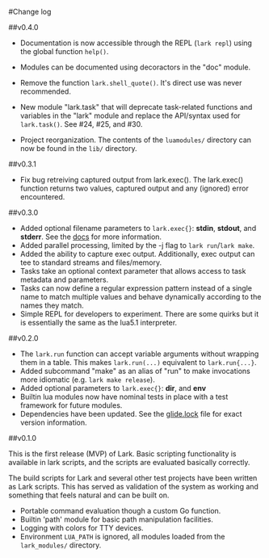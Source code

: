 #Change log

##v0.4.0

- Documentation is now accessible through the REPL (`lark repl`) using the
  global function `help()`.

- Modules can be documented using decoractors in the "doc" module.

- Remove the function `lark.shell_quote()`.  It's direct use was never
  recommended.

- New module "lark.task" that will deprecate task-related functions and
  variables in the "lark" module and replace the API/syntax used for
  `lark.task()`.  See #24, #25, and #30.

- Project reorganization.  The contents of the `luamodules/` directory can now
  be found in the `lib/` directory.

##v0.3.1

- Fix bug retreiving captured output from lark.exec().  The lark.exec()
  function returns two values, captured output and any (ignored) error
  encountered.

##v0.3.0

- Added optional filename parameters to `lark.exec{}`: **stdin**, **stdout**,
  and **stderr**.  See the [docs](docs/lua.md) for more information.
- Added parallel processing, limited by the -j flag to `lark run`/`lark make`.
- Added the ability to capture exec output.  Additionally, exec output can tee
  to standard streams and files/memory.
- Tasks take an optional context parameter that allows access to task metadata
  and parameters.
- Tasks can now define a regular expression pattern instead of a single name to
  match multiple values and behave dynamically according to the names they
  match.
- Simple REPL for developers to experiment.  There are some quirks but it is
  essentially the same as the lua5.1 interpreter.
  

##v0.2.0

- The `lark.run` function can accept variable arguments without wrapping them
  in a table.  This makes `lark.run(...)` equivalent to `lark.run{...}`.
- Added subcommand "make" as an alias of "run" to make invocations more
  idiomatic (e.g. `lark make release`).
- Added optional parameters to `lark.exec{}`: **dir**, and **env**
- Builtin lua modules now have nominal tests in place with a test framework for
  future modules.
- Dependencies have been updated.  See the [glide.lock](glide.lock) file for
  exact version information.

##v0.1.0

This is the first release (MVP) of Lark. Basic scripting functionality is
available in lark scripts, and the scripts are evaluated basically correctly.

The build scripts for Lark and several other test projects have been written as
Lark scripts.  This has served as validation of the system as working and
something that feels natural and can be built on.

- Portable command evaluation though a custom Go function.
- Builtin 'path' module for basic path manipulation facilities.
- Logging with colors for TTY devices.
- Environment `LUA_PATH` is ignored, all modules loaded from the
  `lark_modules/` directory.
